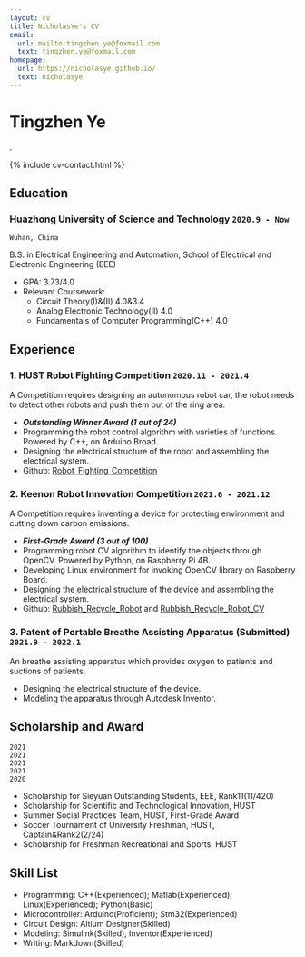 ```yaml
---
layout: cv
title: NicholasYe's CV
email:
  url: mailto:tingzhen.ye@foxmail.com
  text: tingzhen.ye@foxmail.com
homepage:
  url: https://nicholasye.github.io/
  text: nicholasye
---
```


# Tingzhen Ye
.

<!--
include contact information from the front matter
Supported arguments:
    - homepage: url, text
    - phone
    - email
-->

{% include cv-contact.html %}

## Education

### **Huazhong University of Science and Technology** `2020.9 - Now`

```
Wuhan, China
```

B.S. in Electrical Engineering and Automation, School of Electrical and Electronic Engineering (EEE)
- GPA: 3.73/4.0
- Relevant Coursework: 
  - Circuit Theory(I)&(II) 4.0&3.4 
  - Analog Electronic Technology(II) 4.0 
  - Fundamentals of Computer Programming(C++) 4.0

## Experience

### **1. HUST Robot Fighting Competition** `2020.11 - 2021.4`
A Competition requires designing an autonomous robot car, the robot needs to detect other robots and push them out of the ring area. 

- _**Outstanding Winner Award (1 out of 24)**_<br>
- Programming the robot control algorithm with varieties of functions. Powered by C++, on Arduino Broad.
- Designing the electrical structure of the robot and assembling the electrical system.
- Github: [Robot_Fighting_Competition](https://github.com/NicholasYe/Robot_Fighting_Competition)

### **2. Keenon Robot Innovation Competition** `2021.6 - 2021.12`
A Competition requires inventing a device for protecting environment and cutting down carbon emissions. 

- _**First-Grade Award (3 out of 100)**_<br>
- Programming robot CV algorithm to identify the objects through OpenCV. Powered by Python, on Raspberry Pi 4B.
- Developing Linux environment for invoking OpenCV library on Raspberry Board.
- Designing the electrical structure of the device and assembling the electrical system.
- Github: [Rubbish_Recycle_Robot](https://github.com/NicholasYe/Rubbish_Recycle_Robot) and [Rubbish_Recycle_Robot_CV](https://github.com/NicholasYe/Rubbish_Recycle_Robot_CV)

### **3. Patent of Portable Breathe Assisting Apparatus (Submitted)** `2021.9 - 2022.1`
An breathe assisting apparatus which provides oxygen to patients and suctions of patients.

- Designing the electrical structure of the device.
- Modeling the apparatus through Autodesk Inventor.

## Scholarship and Award

```
2021
2021
2021
2021
2020
```

- Scholarship for Sieyuan Outstanding Students, EEE, Rank11(11/420)
- Scholarship for Scientific and Technological Innovation, HUST
- Summer Social Practices Team, HUST, First-Grade Award
- Soccer Tournament of University Freshman, HUST, Captain&Rank2(2/24)
- Scholarship for Freshman Recreational and Sports, HUST

## Skill List

- Programming: C++(Experienced); Matlab(Experienced); Linux(Experienced); Python(Basic)
- Microcontroller: Arduino(Proficient); Stm32(Experienced)
- Circuit Design: Altium Designer(Skilled)
- Modeling: Simulink(Skilled), Inventor(Experienced)
- Writing: Markdown(Skilled)

<!-- ### Footer

Last updated: 2022.2.3 -->

